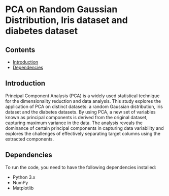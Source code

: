 # PCA on Random Gaussian Distribution, Iris dataset and diabetes dataset

## Contents

- [Introduction](#introduction)
- [Dependencies](#dependencies)

## Introduction

Principal Component Analysis (PCA) is a widely used statistical technique for the dimensionality reduction and data analysis. This study explores the application of PCA on distinct datasets: a random Gaussian distribution, iris dataset and the diabetes datasets. By using PCA, a new set of variables known as principal components is derived from the original dataset, capturing maximum variance in the data. The analysis reveals the dominance of certain principal components in capturing data variability and explores the challenges of effectively separating target columns using the extracted components.

## Dependencies

To run the code, you need to have the following dependencies installed:

- Python 3.x
- NumPy
- Matplotlib